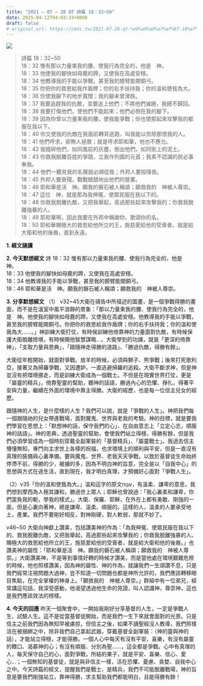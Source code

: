 ```yaml
---
title: "2021 – 07 – 28 QT 詩篇 18：32~50"
date: 2025-04-12T04:03:33+0800
draft: false
# original_url: https://cmtc.tw/2021-07-28-qt-%e8%a9%a9%e7%af%87-18%ef%bc%9a3250
---
```


![](/images/qt.jpg)
> 詩篇 18：32\~50  
> 18：32 惟有那以力量束我的腰、使我行為完全的，他是　神。  
> 18：33 他使我的腳快如母鹿的蹄，又使我在高處安穩。  
> 18：34 他教導我的手能以爭戰，甚至我的膀臂能開銅弓。  
> 18：35 你把你的救恩給我作盾牌；你的右手扶持我；你的溫和使我為大。  
> 18：36 你使我腳下的地步寬闊；我的腳未曾滑跌。  
> 18：37 我要追趕我的仇敵，並要追上他們；不將他們滅絕，我總不歸回。  
> 18：38 我要打傷他們，使他們不能起來；他們必倒在我的腳下。  
> 18：39 因為你曾以力量束我的腰，使我能爭戰；你也使那起來攻擊我的都服在我以下。  
> 18：40 你又使我的仇敵在我面前轉背逃跑，叫我能以剪除那恨我的人。  
> 18：41 他們呼求，卻無人拯救；就是呼求耶和華，他也不應允。  
> 18：42 我搗碎他們，如同風前的灰塵，倒出他們，如同街上的泥土。  
> 18：43 你救我脫離百姓的爭競，立我作列國的元首；我素不認識的民必事奉我。  
> 18：44 他們一聽見我的名聲就必順從我；外邦人要投降我。  
> 18：45 外邦人要衰殘，戰戰兢兢地出他們的營寨。  
> 18：46 耶和華是活　神。願我的磐石被人稱頌；願救我的　神被人尊崇。  
> 18：47 這位　神，就是那為我伸冤、使眾民服在我以下的。  
> 18：48 你救我脫離仇敵，又把我舉起，高過那些起來攻擊我的；你救我脫離強暴的人。  
> 18：49 耶和華啊，因此我要在外邦中稱謝你，歌頌你的名。  
> 18：50 耶和華賜極大的救恩給他所立的王，施慈愛給他的受膏者，就是給大衛和他的後裔，直到永遠。

**1. 經文誦讀**

**2.  今天默想經文**
詩 18：32 惟有那以力量束我的腰、使我行為完全的，他是　神。  
18：33 他使我的腳快如母鹿的蹄，又使我在高處安穩。  
18：34 他教導我的手能以爭戰，甚至我的膀臂能開銅弓。  
18：46 耶和華是活　神。願我的磐石被人稱頌；願救我的　神被人尊崇。

**3. 分享默想經文**
（1） v32\~45大衛在禱告中所描述的圖畫，是一個爭戰得勝的畫面，而不是在溫室中風平浪靜的景象：「那以力量束我的腰、使我行為完全的，他是　神。他使我的腳快如母鹿的蹄，又使我在高處安穩。他教導我的手能以爭戰，甚至我的膀臂能開銅弓。你把你的救恩給我作盾牌；你的右手扶持我；你的溫和使我為大……。」神訓練大衛打仗，有時候訓練他倚靠神的力量面對仇敵，有時候保護大衛脫離險境，有時候賜他智慧謀略…，大衛學到的功課，就是「更深的倚靠神」，「支取力量與恩典」，「跟隨神走得勝的道路」、「勝過仇敵，得勝有餘」。

大衛從年輕開始，就面對爭戰。放羊的時候，必須與獅子、熊爭戰；後來打死歌利亞，接著又為掃羅爭戰，又因遭妒，一直逃避掃羅的追殺。大衛不斷求神，但是神並沒有把環境挪走，而是訓練大衛成為一個戰士。不但是在現實世界打仗，更是「屬靈的精兵」，倚靠聖靈的幫助，聽神的話語，勝過內心的恐懼、掙扎，得著平安與力量，繼續在外面的環境中靠主得勝。大衛的經歷，也是每一位信主兒女的經歷。

跟隨神的人生，是什麼樣的人生？我們可以說，就是「爭戰的人生」。神把我們每一個跟隨祂的兒女帶進戰場，面對魔鬼、世界與老我的考驗。神的目標，就是要我們學習在思想上：「默想神的話，保守我們的心」、在自由意志上「立定心志，順服神的話語」。神的恩典，透過聖靈的幫助，會使我們站立得穩，得勝有餘，但是我們必須學習成為一個時刻穿戴全副軍裝的「基督精兵」、「屬靈戰士」。我過去信主懵懂無知，專門向主求世上各樣的祝福，也求環境上的順利與平安，但是一直沒有真理的裝備與心裏準備，要與魔鬼、世界、老我天天爭戰，以致於基督徒生命始終停滯不前，得勝的少，被擄的多，因為不明白神的旨意，完全是以「自我中心」的思想與方式在過生活，直到現在，我才明白真理，才預備好心面對「爭戰人生」。

（2）v35「你的溫和使我為大。」溫和這字的原文עַנָוָה，有溫柔、謙卑的意思，我們想到摩西為人極其謙和，勝過世上眾人；耶穌也曾說過：「我心裏柔和謙卑，你們當負我的軛，學我的樣式」。大衛、保羅、耶穌，在外在上都有勇敢、剛強的一面，但是心裏向著神，總是謙卑、溫柔、順服的。這樣的人，溫柔的人要承受地土，產業。我們不要剛好相反，對神剛硬，對人軟弱，那就不妙了。

v46\~50 大衛向神獻上讚美，包括讚美神的作為：「為我伸冤、使眾民服在我以下的、救我脫離仇敵，又把我舉起，高過那些起來攻擊我的；你救我脫離強暴的人、賜極大的救恩給他所立的王，施慈愛給他的受膏者，就是給大衛和他的後裔。」也讚美神的屬性：「耶和華是活　神。願我的磐石被人稱頌；願救我的　神被人尊崇。」大衛讚美神，不是等到事情好轉的時候才讚美，而是當他處在環境艱難危險的時候，他也照樣讚美，因為神的屬性、神的作為，就讓我們一生頌讚不息，只是我們經常注視問題大過神，豈不知道一切問題也都是神所允許的，我們應該轉移眼目焦點，在完全掌權的神身上。「願救我的　神被人尊崇。」群組中有一位弟兄，經常講這句話，我深受感動，他渴望透過他生命的見證，叫人認識神，尊崇神，這也是我們應該效法的榜樣。

**4. 今天的回應**
昨天一個聚會中，一開始我剛好分享基督的人生，一定是爭戰人生、試驗人生。這不是從當基督徒開始，而是我們一生下來就會面對的光景。只是信主之前我們因為無知早被虜掠，但信主之後，如果不讀聖經沒人教導，我們照樣活在被捆綁之中，除非我們自己拿起武器，穿戴基督全副軍裝：（神的靈與神的話），才能站立得穩，才能得勝。一個人心中每天有沒有平安、喜樂，有沒有屬靈的餵口、渴慕神的心；有沒有順服、分別為聖……，這全都是爭戰。心中有真理的人，每天保守自己的心，面對爭戰，所結的果子，就是平安、喜樂、信心、愛心…；一個無知的基督徒，就是與非信主一樣，活在恐懼、憂慮、貪婪、自我中心之中。今天詩篇的經文，提醒我們是戰士、是精兵，我們不可能脫離戰場，神的旨意是要我們剛強站立，靠神得勝，求主幫助我們都能明白，且能得勝有餘！
